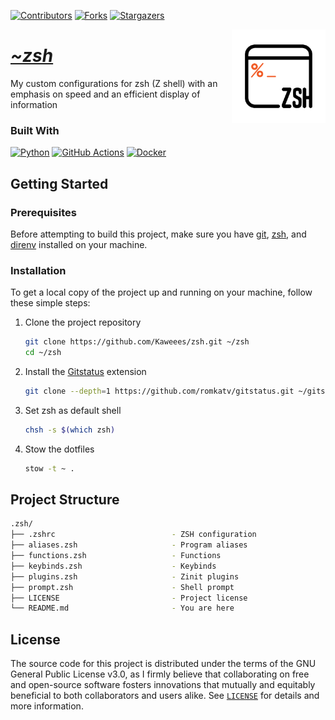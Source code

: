 <!-- PROJECT SHIELDS -->
<!--
*** I'm using markdown "reference style" links for readability.
*** Reference links are enclosed in brackets [ ] instead of parentheses ( ).
*** See the bottom of this document for the declaration of the reference variables
*** for contributors-url, forks-url, etc. This is an optional, concise syntax you may use.
*** https://www.markdownguide.org/basic-syntax/#reference-style-links
-->
<div align="left">

[![Contributors][contributors-shield]][contributors-url]
[![Forks][forks-shield]][forks-url]
[![Stargazers][stars-shield]][stars-url]

</div>

<a href="https://github.com/Kaweees/zsh">
  <img alt="ZSH Logo" src="assets/img/zsh.png" align="right" width="150">
</a>

<div align="left">
  <h1><em><a href="https://miguelvf.dev/blog/dotfiles/compendium">~zsh</a></em></h1>
</div>

<!-- ABOUT THE PROJECT -->

My custom configurations for zsh (Z shell) with an emphasis on speed and an efficient display of information

### Built With

[![Python][Python-shield]][Python-url]
[![GitHub Actions][github-actions-shield]][github-actions-url]
[![Docker][Docker-shield]][Docker-url]

<!-- GETTING STARTED -->

## Getting Started

### Prerequisites

Before attempting to build this project, make sure you have [git](https://git-scm.com/downloads), [zsh](https://zsh.sourceforge.io/FAQ/zshfaq01.html#l1), and [direnv](https://direnv.net/#basic-installation) installed on your machine.

### Installation

To get a local copy of the project up and running on your machine, follow these simple steps:

1. Clone the project repository

   ```sh
   git clone https://github.com/Kaweees/zsh.git ~/zsh
   cd ~/zsh
   ```

2. Install the [Gitstatus](https://github.com/romkatv/gitstatus) extension

   ```sh
   git clone --depth=1 https://github.com/romkatv/gitstatus.git ~/gitstatus
   ```

3. Set zsh as default shell

   ```sh
   chsh -s $(which zsh)
   ```

4. Stow the dotfiles

   ```sh
   stow -t ~ .
   ```

<!-- PROJECT FILE STRUCTURE -->

## Project Structure

```sh
.zsh/
├── .zshrc                          - ZSH configuration
├── aliases.zsh                     - Program aliases
├── functions.zsh                   - Functions
├── keybinds.zsh                    - Keybinds
├── plugins.zsh                     - Zinit plugins
├── prompt.zsh                      - Shell prompt
├── LICENSE                         - Project license
└── README.md                       - You are here
```

## License

The source code for this project is distributed under the terms of the GNU General Public License v3.0, as I firmly believe that collaborating on free and open-source software fosters innovations that mutually and equitably beneficial to both collaborators and users alike. See [`LICENSE`](./LICENSE) for details and more information.

<!-- MARKDOWN LINKS & IMAGES -->
<!-- https://www.markdownguide.org/basic-syntax/#reference-style-links -->

[contributors-shield]: https://img.shields.io/github/contributors/Kaweees/zsh.svg?style=for-the-badge
[contributors-url]: https://github.com/Kaweees/zsh/graphs/contributors
[forks-shield]: https://img.shields.io/github/forks/Kaweees/zsh.svg?style=for-the-badge
[forks-url]: https://github.com/Kaweees/zsh/network/members
[stars-shield]: https://img.shields.io/github/stars/Kaweees/zsh.svg?style=for-the-badge
[stars-url]: https://github.com/Kaweees/zsh/stargazers

<!-- MARKDOWN SHIELD BAGDES & LINKS -->
<!-- https://github.com/Ileriayo/markdown-badges -->

[Python-shield]: https://img.shields.io/badge/Python-%23008080.svg?style=for-the-badge&logo=python&logoColor=306998&labelColor=222222&color=306998
[Python-url]: https://www.python.org/
[github-actions-shield]: https://img.shields.io/badge/github%20actions-%232671E5.svg?style=for-the-badge&logo=githubactions&logoColor=2671E5&labelColor=222222&color=2671E5
[github-actions-url]: https://github.com/features/actions
[Docker-shield]: https://img.shields.io/badge/docker-%232671E5.svg?style=for-the-badge&logo=docker&logoColor=1D63ED&labelColor=222222&color=1D63ED
[Docker-url]: https://www.docker.com/
